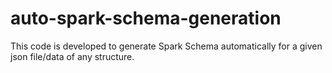 # auto-spark-schema-generation
This code is developed to generate Spark Schema automatically for a given json file/data of any structure.
